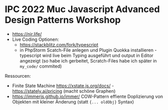 # IPC 2022 Muc Javascript Advanced Design Patterns Workshop

* https://nir.life/
* Live Coding Optionen:  
  * https://stackblitz.com/fork/typescript
  * in PhpStorm Scatch-File anlegen und Plugin Quokka installieren - typescript wird live beim Typing ausgeführt und
    output in Editor angezeigt
    (so habe ich gerbeitet, Scratch-Files habe ich später in `my_code/` commited)

Ressourcen:

* Finite State Machine https://xstate.js.org/docs/ - https://stately.ai/pricing (macht schöne Graphen)
* https://immerjs.github.io/immer/ COW-Pattern effiente Doplizierung von Objekten mit kleiner Änderung (statt `{... oldObj}` Syntax)